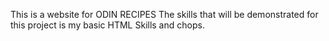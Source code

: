 This is a website for ODIN RECIPES
The skills that will be demonstrated for this project is my basic HTML Skills and chops.
